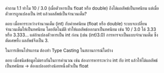 คำถาม
1.1 ทำไม 10 / 3.0 (เมื่อตัวหารเป็น float หรือ double) ถึงได้ผลลัพธ์เป็นทศนิยม แต่เมื่อตัวหารถูกแปลงเป็น int แล้วผลลัพธ์เป็นจำนวนเต็ม?

ตอบ เมื่อหารระหว่างจำนวนเต็ม (int) กับค่าทศนิยม (float หรือ double) ระบบจะเปลี่ยนจำนวนเต็มให้เป็นทศนิยม
โดยอัตโนมัติ ทำให้ผลลัพธ์ออกมาเป็นทศนิยม เช่น 10 / 3.0 ได้ 3.33 หรือ 3.333... แต่ถ้าแปลงตัวหารเป็น int ก่อน 
(เช่น (int)3.0) การหารจะเป็นแบบจำนวนเต็ม ซึ่งตัดเศษทิ้ง ผลลัพธ์จึงเป็น 3.


ในการเขียนโปรแกรม ต้องทำ Type Casting ในสถานการณ์ใดบ้าง

ตอบ เมื่อชนิดข้อมูลไม่ตรงกันในการคำนวณ
เช่น ต้องการหารระหว่าง int กับ int แล้วให้ได้ผลลัพธ์เป็นทศนิยม → ต้องแปลงอย่างน้อยหนึ่งตัวเป็น float







